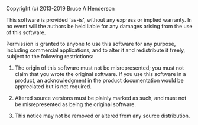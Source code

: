 Copyright (c) 2013-2019 Bruce A Henderson

This software is provided 'as-is', without any express or implied
warranty. In no event will the authors be held liable for any damages
arising from the use of this software.

Permission is granted to anyone to use this software for any purpose,
including commercial applications, and to alter it and redistribute it
freely, subject to the following restrictions:

   1. The origin of this software must not be misrepresented; you must not
   claim that you wrote the original software. If you use this software
   in a product, an acknowledgment in the product documentation would be
   appreciated but is not required.

   2. Altered source versions must be plainly marked as such, and must not be
   misrepresented as being the original software.

   3. This notice may not be removed or altered from any source
   distribution.

